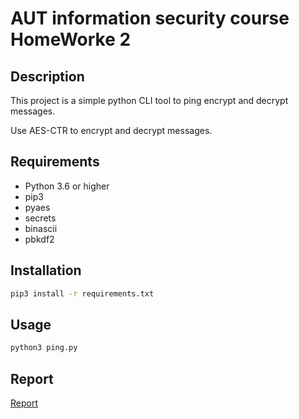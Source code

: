 # AUT information security course HomeWorke 2

## Description

This project is a simple python CLI tool to ping encrypt and decrypt messages.

Use AES-CTR to encrypt and decrypt messages.

## Requirements

- Python 3.6 or higher
- pip3
- pyaes
- secrets
- binascii
- pbkdf2
## Installation

```bash
pip3 install -r requirements.txt
```


## Usage

```bash
python3 ping.py
```

## Report

[Report](./Report_9831125_MohamadChoupan.pdf)